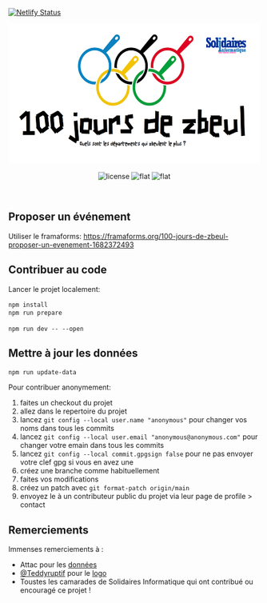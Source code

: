[![Netlify Status](https://api.netlify.com/api/v1/badges/8c7f9606-eb2f-4ce3-b629-b21e3385e68a/deploy-status)](https://app.netlify.com/sites/100joursdezbeul/deploys)
<br />

<p align="center">
    <img src="https://raw.githubusercontent.com/cedricr/100joursdezbeul/main/static/ogimg-v2.png" alt="100joursdezbeul logo" height="280">
</p>

<p align="center">
    <img src="https://img.shields.io/badge/license-MIT-green" alt="license" />
    <img alt="flat" src="https://img.shields.io/badge/mastodon-@SolInfoNat-lightgrey?logo=mastodon&style=social">
    <img alt="flat" src="https://img.shields.io/badge/twitter-@SolInfoNat-lightgrey?logo=twitter&style=social">
</p>

<br />

## Proposer un événement

Utiliser le framaforms: https://framaforms.org/100-jours-de-zbeul-proposer-un-evenement-1682372493

## Contribuer au code

Lancer le projet localement:

```
npm install
npm run prepare

npm run dev -- --open
```

## Mettre à jour les données

```
npm run update-data
```

Pour contribuer anonymement:

1. faites un checkout du projet
2. allez dans le repertoire du projet
3. lancez `git config --local user.name "anonymous"` pour changer vos noms dans tous les commits
4. lancez `git config --local user.email "anonymous@anonymous.com"` pour changer votre emain dans tous les commits
5. lancez `git config --local commit.gpgsign false` pour ne pas envoyer votre clef gpg si vous en avez une
6. créez une branche comme habituellement
7. faites vos modifications
8. créez un patch avec `git format-patch origin/main`
9. envoyez le à un contributeur public du projet via leur page de profile > contact

## Remerciements

Immenses remerciements à :

- Attac pour les [données](https://france.attac.org/se-mobiliser/retraites-pour-le-droit-a-une-retraite-digne-et-heureuse/article/on-ne-les-lache-pas-la-carte-des-mobilisations)
- [@Teddyruptif](https://nitter.net/Teddyruptif/) pour le [logo](https://nitter.net/Teddyruptif/status/1649460414676172803)
- Toustes les camarades de Solidaires Informatique qui ont contribué ou encouragé ce projet !
